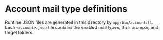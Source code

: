 # Account mail type definitions

Runtime JSON files are generated in this directory by `app/bin/accountctl`.
Each `<account>.json` file contains the enabled mail types, their prompts, and target folders.
